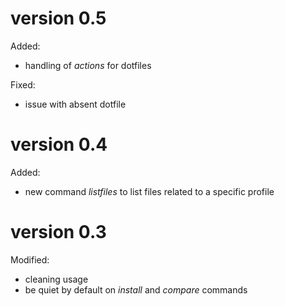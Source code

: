 # version 0.5

Added:

  * handling of *actions* for dotfiles

Fixed:

  * issue with absent dotfile

# version 0.4

Added:

  * new command *listfiles* to list files related to a specific
    profile

# version 0.3

Modified:

  * cleaning usage
  * be quiet by default on *install* and *compare* commands

